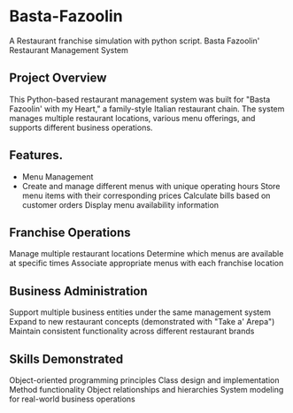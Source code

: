 # Basta-Fazoolin
A Restaurant franchise simulation with python script.
Basta Fazoolin' Restaurant Management System

## Project Overview
This Python-based restaurant management system was built for "Basta Fazoolin' with my Heart," a family-style Italian restaurant chain. The system manages multiple restaurant locations, various menu offerings, and supports different business operations.

## Features.
* Menu Management
* Create and manage different menus with unique operating hours
Store menu items with their corresponding prices
Calculate bills based on customer orders
Display menu availability information

## Franchise Operations
Manage multiple restaurant locations
Determine which menus are available at specific times
Associate appropriate menus with each franchise location

## Business Administration
Support multiple business entities under the same management system
Expand to new restaurant concepts (demonstrated with "Take a' Arepa")
Maintain consistent functionality across different restaurant brands

## Skills Demonstrated
Object-oriented programming principles
Class design and implementation
Method functionality
Object relationships and hierarchies
System modeling for real-world business operations
